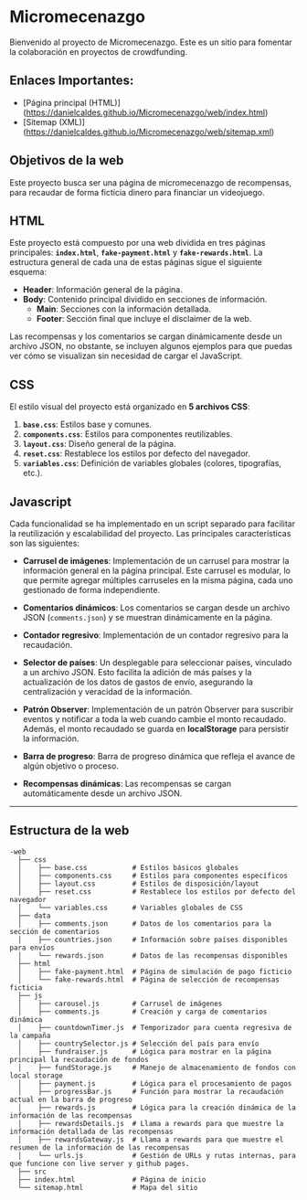# Micromecenazgo

Bienvenido al proyecto de Micromecenazgo. Este es un sitio para fomentar la colaboración en proyectos de crowdfunding.

## Enlaces Importantes:
- [Página principal (HTML)] (https://danielcaldes.github.io/Micromecenazgo/web/index.html)
- [Sitemap (XML)] (https://danielcaldes.github.io/Micromecenazgo/web/sitemap.xml) 

## Objetivos de la web
Este proyecto busca ser una página de micromecenazgo de recompensas, para recaudar de forma ficticia dinero para financiar un videojuego.

## HTML
Este proyecto está compuesto por una web dividida en tres páginas principales: **`index.html`**, **`fake-payment.html`** y **`fake-rewards.html`**. La estructura general de cada una de estas páginas sigue el siguiente esquema:

- **Header**: Información general de la página.
- **Body**: Contenido principal dividido en secciones de información.
  - **Main**: Secciones con la información detallada.
  - **Footer**: Sección final que incluye el disclaimer de la web.

Las recompensas y los comentarios se cargan dinámicamente desde un archivo JSON, no obstante, se incluyen algunos ejemplos para que puedas ver cómo se visualizan sin necesidad de cargar el JavaScript.

## CSS
El estilo visual del proyecto está organizado en **5 archivos CSS**:

1. **`base.css`**: Estilos base y comunes.
2. **`components.css`**: Estilos para componentes reutilizables.
3. **`layout.css`**: Diseño general de la página.
4. **`reset.css`**: Restablece los estilos por defecto del navegador.
5. **`variables.css`**: Definición de variables globales (colores, tipografías, etc.).

## Javascript
Cada funcionalidad se ha implementado en un script separado para facilitar la reutilización y escalabilidad del proyecto. Las principales características son las siguientes:

- **Carrusel de imágenes**: Implementación de un carrusel para mostrar la información general en la página principal. Este carrusel es modular, lo que permite agregar múltiples carruseles en la misma página, cada uno gestionado de forma independiente.
  
- **Comentarios dinámicos**: Los comentarios se cargan desde un archivo JSON (`comments.json`) y se muestran dinámicamente en la página.
  
- **Contador regresivo**: Implementación de un contador regresivo para la recaudación.
  
- **Selector de países**: Un desplegable para seleccionar países, vinculado a un archivo JSON. Esto facilita la adición de más países y la actualización de los datos de gastos de envío, asegurando la centralización y veracidad de la información.
  
- **Patrón Observer**: Implementación de un patrón Observer para suscribir eventos y notificar a toda la web cuando cambie el monto recaudado. Además, el monto recaudado se guarda en **localStorage** para persistir la información.
  
- **Barra de progreso**: Barra de progreso dinámica que refleja el avance de algún objetivo o proceso.
  
- **Recompensas dinámicas**: Las recompensas se cargan automáticamente desde un archivo JSON.

---

## Estructura de la web
```plaintext
-web
  ├── css
  │    ├── base.css           # Estilos básicos globales
  │    ├── components.css     # Estilos para componentes específicos
  │    ├── layout.css         # Estilos de disposición/layout
  │    ├── reset.css          # Restablece los estilos por defecto del navegador
  │    └── variables.css      # Variables globales de CSS
  ├── data
  │    ├── comments.json      # Datos de los comentarios para la sección de comentarios
  │    ├── countries.json     # Información sobre países disponibles para envíos
  │    └── rewards.json       # Datos de las recompensas disponibles
  ├── html
  │    ├── fake-payment.html  # Página de simulación de pago ficticio
  │    └── fake-rewards.html  # Página de selección de recompensas ficticia
  ├── js
  │    ├── carousel.js        # Carrusel de imágenes
  │    ├── comments.js        # Creación y carga de comentarios dinámica
  │    ├── countdownTimer.js  # Temporizador para cuenta regresiva de la campaña
  │    ├── countrySelector.js # Selección del país para envío
  │    ├── fundraiser.js      # Lógica para mostrar en la página principal la recaudación de fondos
  │    ├── fundStorage.js     # Manejo de almacenamiento de fondos con local storage
  │    ├── payment.js         # Lógica para el procesamiento de pagos
  │    ├── progressBar.js     # Función para mostrar la recaudación actual en la barra de progreso
  │    ├── rewards.js         # Lógica para la creación dinámica de la información de las recompensas
  │    ├── rewardsDetails.js  # Llama a rewards para que muestre la información detallada de las recompensas
  │    ├── rewardsGateway.js  # Llama a rewards para que muestre el resumen de la información de las recompensas
  │    └── urls.js            # Gestión de URLs y rutas internas, para que funcione con live server y github pages.
  ├── src
  ├── index.html              # Página de inicio
  └── sitemap.html            # Mapa del sitio
```
